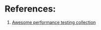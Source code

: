 
# References:

1. [Awesome performance testing collection](https://github.com/andriisoldatenko/awesome-performance-testing)